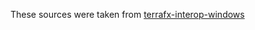 These sources were taken from [terrafx-interop-windows](https://github.com/terrafx/terrafx.interop.windows)